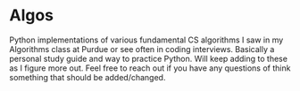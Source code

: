 # Algos
Python implementations of various fundamental CS algorithms I saw in my Algorithms class at Purdue or see often in coding interviews. Basically a personal study guide and way to practice Python. Will keep adding to these as I figure more out.
Feel free to reach out if you have any questions of think something that should be added/changed.
